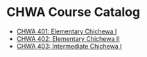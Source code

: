 # CHWA Course Catalog

- [CHWA 401: Elementary Chichewa I](CHWA_401_Elementary_Chichewa_I)
- [CHWA 402: Elementary Chichewa II](CHWA_402_Elementary_Chichewa_II)
- [CHWA 403: Intermediate Chichewa I](CHWA_403_Intermediate_Chichewa_I)
